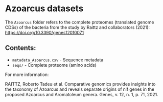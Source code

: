# Azoarcus datasets
The `Azoarcus` folder refers to the complete proteomes (translated genome CDSs) of the bacteria from the study by Raittz and collaborators (2021):
https://doi.org/10.3390/genes12010071

## Contents:
- `metadata_Azoarcus.csv` - Sequence metadata
- `seqs/` - Complete proteome (amino acids)

For more information:

RAITTZ, Roberto Tadeu et al. Comparative genomics provides insights into the taxonomy of Azoarcus and reveals separate origins of nif genes in the proposed Azoarcus and Aromatoleum genera. Genes, v. 12, n. 1, p. 71, 2021.

